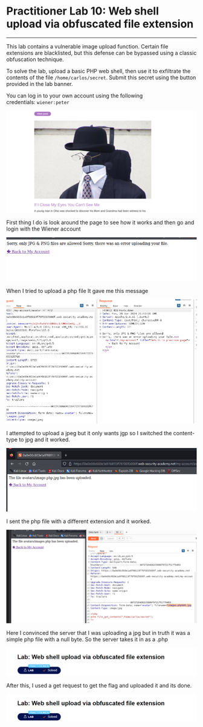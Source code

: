 # Practitioner Lab 10: Web shell upload via obfuscated file extension

---

This lab contains a vulnerable image upload function. Certain file extensions are blacklisted, but this defense can be bypassed using a classic obfuscation technique.

To solve the lab, upload a basic PHP web shell, then use it to exfiltrate the contents of the file `/home/carlos/secret`. Submit this secret using the button provided in the lab banner.

You can log in to your own account using the following credentials: `wiener:peter`

![Untitled](Practitioner%20Lab%2010%20Web%20shell%20upload%20via%20obfuscate%203f645c2af2a4429bacf2a4f18f711f7c/Untitled.png)

First thing I do is look around the page to see how it works and then go and login with the Wiener account 

![Untitled](Practitioner%20Lab%2010%20Web%20shell%20upload%20via%20obfuscate%203f645c2af2a4429bacf2a4f18f711f7c/Untitled%201.png)

When I tried to upload a php file It gave me this message

![Untitled](Practitioner%20Lab%2010%20Web%20shell%20upload%20via%20obfuscate%203f645c2af2a4429bacf2a4f18f711f7c/Untitled%202.png)

I attempted to upload a jpeg but it only wants jgp so I switched the content-type to jpg and it worked.

![Untitled](Practitioner%20Lab%2010%20Web%20shell%20upload%20via%20obfuscate%203f645c2af2a4429bacf2a4f18f711f7c/Untitled%203.png)

I sent the php file with a different extension and it worked.

![Untitled](Practitioner%20Lab%2010%20Web%20shell%20upload%20via%20obfuscate%203f645c2af2a4429bacf2a4f18f711f7c/Untitled%204.png)

Here I convinced the server that I was uploading a jpg but in truth it was a simple php file with a null byte. So the server takes it in as a .php 

![Untitled](Practitioner%20Lab%2010%20Web%20shell%20upload%20via%20obfuscate%203f645c2af2a4429bacf2a4f18f711f7c/Untitled%205.png)

After this, I used a get request to get the flag and uploaded it and its done.

![Untitled](Practitioner%20Lab%2010%20Web%20shell%20upload%20via%20obfuscate%203f645c2af2a4429bacf2a4f18f711f7c/Untitled%206.png)